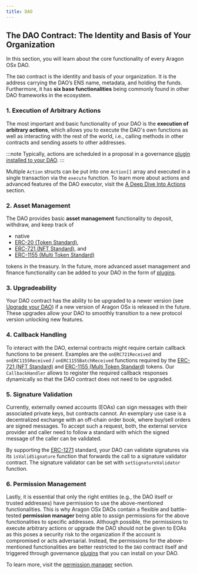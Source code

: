 ```yaml
---
title: DAO
---
```


## The DAO Contract: The Identity and Basis of Your Organization

In this section, you will learn about the core functionality of every Aragon OSx DAO.

The `DAO` contract is the identity and basis of your organization. It is the address carrying the DAO’s ENS name, metadata, and holding the funds. Furthermore, it has **six base functionalities** being commonly found in other DAO frameworks in the ecosystem.

### 1. Execution of Arbitrary Actions

The most important and basic functionality of your DAO is the **execution of arbitrary actions**, which allows you to execute the DAO's own functions as well as interacting with the rest of the world, i.e., calling methods in other contracts and sending assets to other addresses.

:::note
Typically, actions are scheduled in a proposal in a governance [plugin installed to your DAO](../03-plugins/index.md).
:::

Multiple `Action` structs can be put into one `Action[]` array and executed in a single transaction via the `execute` function. To learn more about actions and advanced features of the DAO executor, visit the [A Deep Dive Into Actions](./01-actions.md) section.

### 2. Asset Management

The DAO provides basic **asset management** functionality to deposit, withdraw, and keep track of

- native
- [ERC-20 (Token Standard)](https://eips.ethereum.org/EIPS/eip-20),
- [ERC-721 (NFT Standard)](https://eips.ethereum.org/EIPS/eip-721), and
- [ERC-1155 (Multi Token Standard)](https://eips.ethereum.org/EIPS/eip-1155)

tokens in the treasury.
In the future, more advanced asset management and finance functionality can be added to your DAO in the form of [plugins](../03-plugins/index.md).

### 3. Upgradeability

Your DAO contract has the ability to be upgraded to a newer version (see [Upgrade your DAO](../../../02-how-to-guides/02-dao-upgrading/index.md)) if a new version of Aragon OSx is released in the future. These upgrades allow your DAO to smoothly transition to a new protocol version unlocking new features.

<!-- Add a subsection explaining how to upgrade your dao -->

### 4. Callback Handling

To interact with the DAO, external contracts might require certain callback functions to be present.
Examples are the `onERC721Received` and `onERC1155Received` / `onERC1155BatchReceived` functions required by the [ERC-721 (NFT Standard)](https://eips.ethereum.org/EIPS/eip-721) and [ERC-1155 (Multi Token Standard)](https://eips.ethereum.org/EIPS/eip-1155) tokens.
Our `CallbackHandler` allows to register the required callback responses dynamically so that the DAO contract does not need to be upgraded.

<!-- Add a subsection explaining how to register callbacks -->

### 5. Signature Validation

Currently, externally owned accounts (EOAs) can sign messages with their associated private keys, but contracts cannot.
An exemplary use case is a decentralized exchange with an off-chain order book, where buy/sell orders are signed messages.
To accept such a request, both, the external service provider and caller need to follow a standard with which the signed message of the caller can be validated.

By supporting the [ERC-1271](https://eips.ethereum.org/EIPS/eip-1271) standard, your DAO can validate signatures via its `isValidSignature` function that forwards the call to a signature validator contract. The signature validator can be set with `setSignatureValidator` function.

<!-- Add a subsection explaining how signature validation works -->

### 6. Permission Management

Lastly, it is essential that only the right entities (e.g., the DAO itself or trusted addresses) have permission to use the above-mentioned functionalities. This is why Aragon OSx DAOs contain a flexible and battle-tested **permission manager** being able to assign permissions for the above functionalities to specific addresses.
Although possible, the permissions to execute arbitrary actions or upgrade the DAO should not be given to EOAs as this poses a security risk to the organization if the account is compromised or acts adversarial. Instead, the permissions for the above-mentioned functionalities are better restricted to the `DAO` contract itself and triggered through governance [plugins](../03-plugins/index.md) that you can install on your DAO.

To learn more, visit the [permission manager](../02-permissions/index.md) section.
